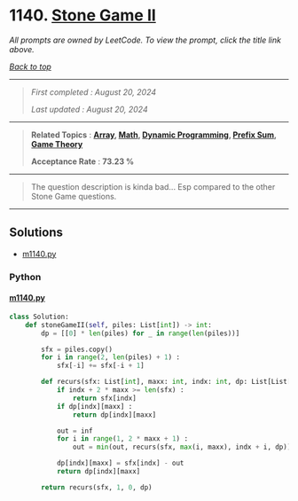 # 1140. [Stone Game II](<https://leetcode.com/problems/stone-game-ii>)

*All prompts are owned by LeetCode. To view the prompt, click the title link above.*

*[Back to top](<../README.md>)*

------

> *First completed : August 20, 2024*
>
> *Last updated : August 20, 2024*

------

> **Related Topics** : **[Array](<by_topic/Array.md>), [Math](<by_topic/Math.md>), [Dynamic Programming](<by_topic/Dynamic Programming.md>), [Prefix Sum](<by_topic/Prefix Sum.md>), [Game Theory](<by_topic/Game Theory.md>)**
>
> **Acceptance Rate** : **73.23 %**

------

> The question description is kinda bad... Esp compared to the other Stone Game questions.
> 

------

## Solutions

- [m1140.py](<../my-submissions/m1140.py>)
### Python
#### [m1140.py](<../my-submissions/m1140.py>)
```Python
class Solution:
    def stoneGameII(self, piles: List[int]) -> int:
        dp = [[0] * len(piles) for _ in range(len(piles))]

        sfx = piles.copy()
        for i in range(2, len(piles) + 1) :
            sfx[-i] += sfx[-i + 1]

        def recurs(sfx: List[int], maxx: int, indx: int, dp: List[List[int]]) -> int :
            if indx + 2 * maxx >= len(sfx) :
                return sfx[indx]
            if dp[indx][maxx] :
                return dp[indx][maxx]

            out = inf
            for i in range(1, 2 * maxx + 1) :
                out = min(out, recurs(sfx, max(i, maxx), indx + i, dp))

            dp[indx][maxx] = sfx[indx] - out
            return dp[indx][maxx]

        return recurs(sfx, 1, 0, dp)

```

